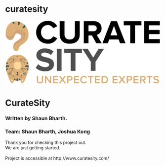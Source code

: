 # curatesity

<img src="https://github.com/shaunpaulsingh/curatesity/raw/main/htdocs/img/logo.png" >
<h1>CurateSity</h1>
<h3>Written by Shaun Bharth.</h3>
<h3>Team: Shaun Bharth, Joshua Kong</h3>

<p>
Thank you for checking this project out.<br>
We are just getting started.<br><br>
Project is accessible at http://www.curatesity.com/
</p>
